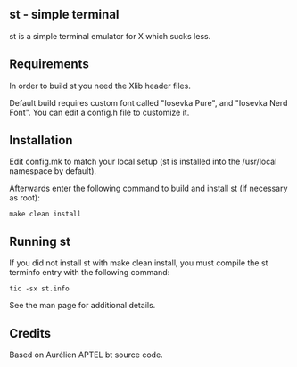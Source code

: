 st - simple terminal
--------------------
st is a simple terminal emulator for X which sucks less.


Requirements
------------
In order to build st you need the Xlib header files.

Default build requires custom font called "Iosevka Pure", and "Iosevka Nerd Font".
You can edit a config.h file to customize it.

Installation
------------
Edit config.mk to match your local setup (st is installed into
the /usr/local namespace by default).

Afterwards enter the following command to build and install st (if
necessary as root):

    make clean install


Running st
----------
If you did not install st with make clean install, you must compile
the st terminfo entry with the following command:

    tic -sx st.info

See the man page for additional details.

Credits
-------
Based on Aurélien APTEL <aurelien dot aptel at gmail dot com> bt source code.

